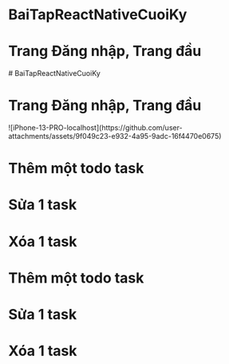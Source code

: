 # BaiTapReactNativeCuoiKy

<h1>Trang Đăng nhập, Trang đầu</h1>
# BaiTapReactNativeCuoiKy

<h1>Trang Đăng nhập, Trang đầu</h1>
![iPhone-13-PRO-localhost](https://github.com/user-attachments/assets/9f049c23-e932-4a95-9adc-16f4470e0675)



<h1>Thêm một todo task</h1>





<h1>Sửa 1 task</h1>



<h1>Xóa 1 task</h1>










<h1>Thêm một todo task</h1>





<h1>Sửa 1 task</h1>



<h1>Xóa 1 task</h1>






